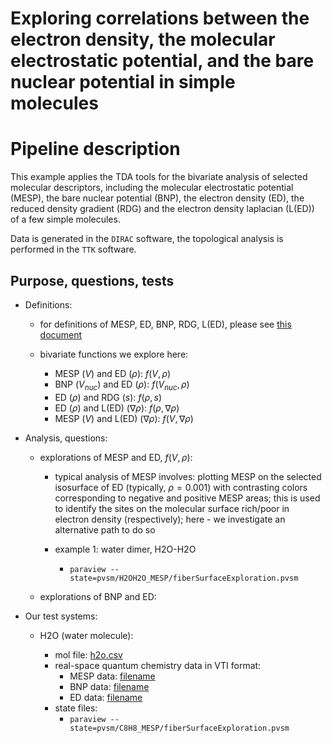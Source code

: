 # Exploring correlations between the electron density, the molecular electrostatic potential, and the bare nuclear potential in simple molecules


# Pipeline description

This example applies the TDA tools for the bivariate analysis of selected molecular descriptors, including the molecular electrostatic potential (MESP), the bare nuclear potential (BNP), the electron density (ED), the reduced density gradient (RDG) and the electron density laplacian (L(ED)) of a few simple molecules.

Data is generated in the `DIRAC` software, the topological analysis is performed in the `TTK` software.



## Purpose, questions, tests

* Definitions:

  * for definitions of MESP, ED, BNP, RDG, L(ED), please see [this document](link-TODO)

  * bivariate functions we explore here:

    * MESP ($V$) and ED ($\rho$): $f(V, \rho)$
    * BNP ($V_{nuc}$) and ED ($\rho$): $f(V_{nuc}, \rho)$
    * ED ($\rho$) and RDG ($s$): $f(\rho, s)$
    * ED ($\rho$) and L(ED) ($\nabla \rho$): $f(\rho, \nabla \rho)$
    * MESP ($V$) and L(ED) ($\nabla \rho$): $f(V, \nabla \rho)$

* Analysis, questions:

  * explorations of MESP and ED, $f(V, \rho)$:

    * typical analysis of MESP involves: plotting MESP on the selected isosurface of ED (typically, $\rho=0.001$) with contrasting colors corresponding to negative and positive MESP areas; this is used to identify the sites on the molecular surface rich/poor in electron density (respectively); here - we investigate an alternative path to do so

    * example 1: water dimer, H2O-H2O 
      * `paraview --state=pvsm/H2OH2O_MESP/fiberSurfaceExploration.pvsm`
    
  * explorations of BNP and ED:


* Our test systems:

  * H2O (water molecule):
  
    * mol file: [h2o.csv](link)
    * real-space quantum chemistry data in VTI format:
      * MESP data: [filename](link)
      * BNP data: [filename](link)
      * ED data: [filename](link)
    * state files:
      * `paraview --state=pvsm/C8H8_MESP/fiberSurfaceExploration.pvsm`



